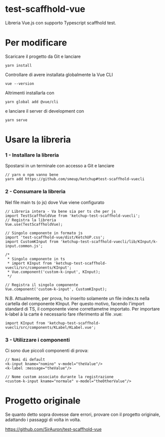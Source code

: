 # test-scaffhold-vue
Libreria Vue.js  con supporto Typescript scaffhold test.

# Per modificare

Scaricare il progetto da Git e lanciare
```
yarn install
```
Controllare di avere installata globalmente la Vue CLI
```
vue --version
```
Altrimenti installarla con
 ```
yarn global add @vue/cli
```
e lanciare il server di development con
 ```
 yarn serve
 ```

# Usare la libreria
### 1 - Installare la libreria
Spostarsi in un terminale con accesso a Git e lanciare
 ```
 // yarn o npm vanno bene
 yarn add https://github.com/smeup/ketchup#test-scaffhold-vuecli
 ```

### 2 - Consumare la libreria
Nel file main ts (o js) dove Vue viene configurato

```
// Libreria intera - Va bene sia per ts che per js
import TestScaffholdVue from 'ketchup-test-scaffhold-vuecli';
// Registra la libreria
Vue.use(TestScaffholdVue);

// Singolo componente in formato js
import 'test-scaffhold-vue/dist/KetchUP.css';
import CustomKInput from 'ketchup-test-scaffhold-vuecli/lib/KInput/k-input.common.js';

/* 
 * Singolo componente in ts
 * import KInput from 'ketchup-test-scaffhold-vuecli/src/components/KInput';
 * Vue.component('custom-k-input', KInput);
 */

// Registra il singolo componente
Vue.component('custom-k-input', CustomKInput);
```

N.B. Attualmente, per prova, ho inserito solamente un file index.ts nella cartella del componente KInput.
Per questo motivo, facendo l'import standard di TS, il componente viene correttametne importato.
Per importare k-label à la carte è necessario fare riferimento al file .vue:
```
import KInput from 'ketchup-test-scaffhold-vuecli/src/components/KLabel/KLabel.vue';
```

### 3 - Utilizzare i componenti

Ci sono due piccoli componenti di prova:
```
// Nomi di default
<k-input kname="nomino" v-model="theValue"/>
<k-label :message="theValue"/>

// Nome custom associato durante la registrazione
<custom-k-input kname="normale" v-model="theOtherValue"/>
```

# Progetto originale

Se quanto detto sopra dovesse dare errori, provare con il progetto originale, adattando i passaggi di volta in volta.

https://github.com/SirAuron/test-scaffhold-vue